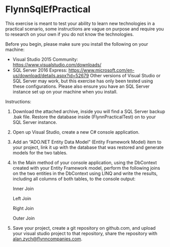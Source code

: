 # FlynnSqlEfPractical

This exercise is meant to test your ability to learn new technologies in a practical scenario, some instructions are vague on purpose and require you to research on your own if you do not know the technologies.

Before you begin, please make sure you install the following on your machine:
-	Visual Studio 2015 Community: https://www.visualstudio.com/downloads/
-	SQL Server 2016 Express: https://www.microsoft.com/en-us/download/details.aspx?id=52679
Other versions of Visual Studio or SQL Server may work, but this exercise has only been tested using these configurations.
Please also ensure you have an SQL Server instance set up on your machine when you install.

Instructions:

1.	Download the attached archive, inside you will find a SQL Server backup .bak file. Restore the database inside (FlynnPracticalTest) on to your SQL Server instance.
2.	Open up Visual Studio, create a new C# console application.
3.	Add an “ADO.NET Entity Data Model” (Entity Framework Model) item to your project, link it up with the database that was restored and generate models for the two tables.
4.	In the Main method of your console application, using the DbContext created with your Entity Framework model, perform the following joins on the two entities in the DbContext using LINQ and write the results, including all columns of both tables, to the console output:

	Inner Join

	Left Join

	Right Join

	Outer Join

5.	Save your project, create a git repository on github.com, and upload your visual studio project to that repository, share the repository with alan.zych@flynncompanies.com. 
